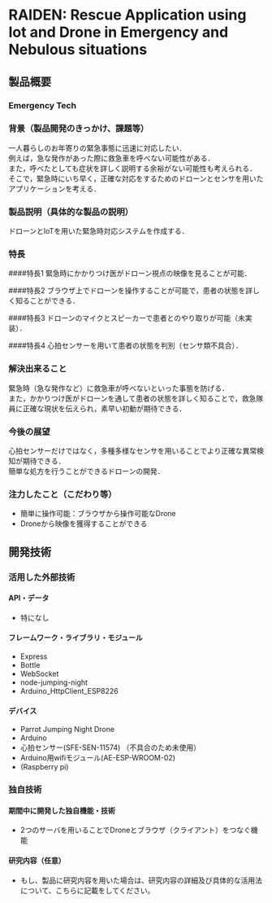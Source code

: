 # RAIDEN: Rescue Application using Iot and Drone in Emergency and Nebulous situations
## 製品概要
### Emergency Tech

### 背景（製品開発のきっかけ、課題等）
一人暮らしのお年寄りの緊急事態に迅速に対応したい．  
例えば，急な発作があった際に救急車を呼べない可能性がある．  
また，呼べたとしても症状を詳しく説明する余裕がない可能性も考えられる．  
そこで，緊急時にいち早く，正確な対応をするためのドローンとセンサを用いたアプリケーションを考える．


### 製品説明（具体的な製品の説明）
ドローンとIoTを用いた緊急時対応システムを作成する．

### 特長
####特長1
緊急時にかかりつけ医がドローン視点の映像を見ることが可能．  

####特長2
ブラウザ上でドローンを操作することが可能で，患者の状態を詳しく知ることができる．

####特長3
ドローンのマイクとスピーカーで患者とのやり取りが可能（未実装）．

####特長4
心拍センサーを用いて患者の状態を判別（センサ類不具合）．

### 解決出来ること
緊急時（急な発作など）に救急車が呼べないといった事態を防げる．  
また，かかりつけ医がドローンを通して患者の状態を詳しく知ることで，救急隊員に正確な現状を伝えられ，素早い初動が期待できる．


### 今後の展望
心拍センサーだけではなく，多種多様なセンサを用いることでより正確な異常検知が期待できる．  
簡単な処方を行うことができるドローンの開発．

### 注力したこと（こだわり等）
* 簡単に操作可能：ブラウザから操作可能なDrone
* Droneから映像を獲得することができる

## 開発技術
### 活用した外部技術
#### API・データ
* 特になし

#### フレームワーク・ライブラリ・モジュール
* Express
* Bottle
* WebSocket
* node-jumping-night
* Arduino_HttpClient_ESP8226

#### デバイス
* Parrot Jumping Night Drone
* Arduino
* 心拍センサー(SFE-SEN-11574) （不具合のため未使用）
* Arduino用wifiモジュール(AE-ESP-WROOM-02)
* (Raspberry pi)

### 独自技術
#### 期間中に開発した独自機能・技術
* 2つのサーバを用いることでDroneとブラウザ（クライアント）をつなぐ機能

#### 研究内容（任意）
* もし、製品に研究内容を用いた場合は、研究内容の詳細及び具体的な活用法について、こちらに記載をしてください。

